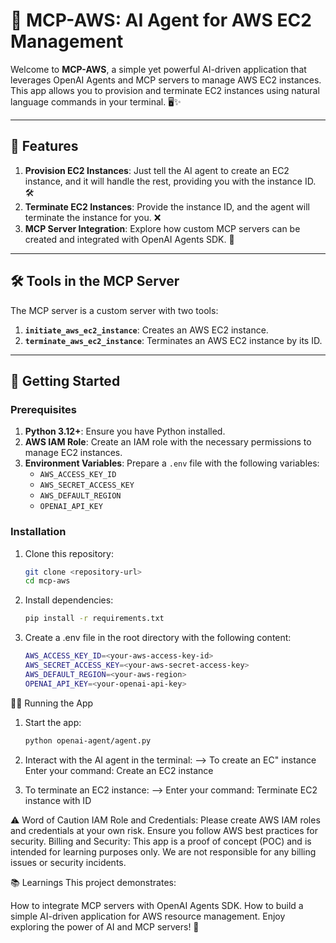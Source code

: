 # 🚀 MCP-AWS: AI Agent for AWS EC2 Management

Welcome to **MCP-AWS**, a simple yet powerful AI-driven application that leverages OpenAI Agents and MCP servers to manage AWS EC2 instances. This app allows you to provision and terminate EC2 instances using natural language commands in your terminal. 🖥️✨

---

## 🌟 Features

1. **Provision EC2 Instances**: Just tell the AI agent to create an EC2 instance, and it will handle the rest, providing you with the instance ID. 🛠️
2. **Terminate EC2 Instances**: Provide the instance ID, and the agent will terminate the instance for you. ❌
3. **MCP Server Integration**: Explore how custom MCP servers can be created and integrated with OpenAI Agents SDK. 🧩

---

## 🛠️ Tools in the MCP Server

The MCP server is a custom server with two tools:
1. **`initiate_aws_ec2_instance`**: Creates an AWS EC2 instance.
2. **`terminate_aws_ec2_instance`**: Terminates an AWS EC2 instance by its ID.

---

## 🚀 Getting Started

### Prerequisites
1. **Python 3.12+**: Ensure you have Python installed.
2. **AWS IAM Role**: Create an IAM role with the necessary permissions to manage EC2 instances.
3. **Environment Variables**: Prepare a `.env` file with the following variables:
   - `AWS_ACCESS_KEY_ID`
   - `AWS_SECRET_ACCESS_KEY`
   - `AWS_DEFAULT_REGION`
   - `OPENAI_API_KEY`

### Installation
1. Clone this repository:
   ```bash
   git clone <repository-url>
   cd mcp-aws

2. Install dependencies:
   ```bash
   pip install -r requirements.txt

3. Create a .env file in the root directory with the following content:
   ```bash
   AWS_ACCESS_KEY_ID=<your-aws-access-key-id>
   AWS_SECRET_ACCESS_KEY=<your-aws-secret-access-key>
   AWS_DEFAULT_REGION=<your-aws-region>
   OPENAI_API_KEY=<your-openai-api-key>

🏃‍♂️ Running the App

1. Start the app:
    ```bash
    python openai-agent/agent.py

2. Interact with the AI agent in the terminal:
    --> To create an EC" instance 
    Enter your command: Create an EC2 instance

3. To terminate an EC2 instance:
    --> Enter your command: Terminate EC2 instance with ID <instance-id>

⚠️ Word of Caution
IAM Role and Credentials: Please create AWS IAM roles and credentials at your own risk. Ensure you follow AWS best practices for security.
Billing and Security: This app is a proof of concept (POC) and is intended for learning purposes only. We are not responsible for any billing issues or security incidents.

📚 Learnings
This project demonstrates:

How to integrate MCP servers with OpenAI Agents SDK.
How to build a simple AI-driven application for AWS resource management.
Enjoy exploring the power of AI and MCP servers! 🌟


